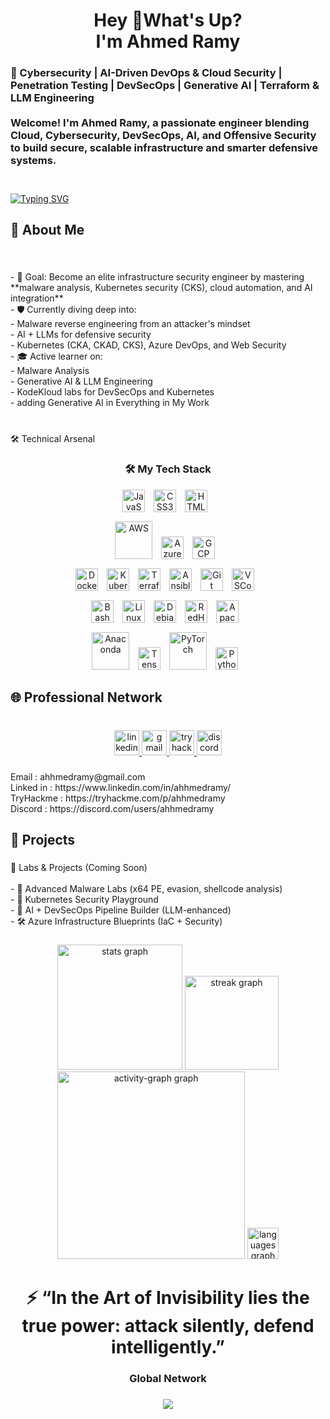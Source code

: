 <h1 align="center">Hey 👋What's Up?<br>I'm Ahmed Ramy</h1>

###

<h3 align="left"> 🧠 Cybersecurity | AI-Driven DevOps & Cloud Security | Penetration Testing | DevSecOps | Generative AI | Terraform & LLM Engineering<br><br>Welcome! I'm Ahmed Ramy, a passionate engineer blending Cloud, Cybersecurity, DevSecOps, AI, and Offensive Security to build secure, scalable infrastructure and smarter defensive systems.<br><br></h3>

###

[![Typing SVG](https://readme-typing-svg.demolab.com?font=Fira+Code&size=40&duration=10000&pause=1&color=C30707&center=true&vCenter=true&width=1000&height=90&lines=Cloud+%26+DevOps+Engineer;DevSecOps+%7C+Generative+AI;Malware+Analysis+%26+Web+Security)](https://git.io/typing-svg)

###

<h2 align="left">
 🧭 About Me</h2>

###

<br clear="both">

<p align="left">- 🎯 Goal: Become an elite infrastructure security engineer by mastering **malware analysis, Kubernetes security (CKS), cloud automation, and AI integration**<br>- 🛡 Currently diving deep into:<br>  - Malware reverse engineering from an attacker's mindset<br>  - AI + LLMs for defensive security<br>  - Kubernetes (CKA, CKAD, CKS), Azure DevOps, and Web Security<br>- 🎓 Active learner on:<br>  - Malware Analysis<br>  - Generative AI & LLM Engineering<br>  - KodeKloud labs for DevSecOps and Kubernetes <br>- adding Generative AI in Everything in My Work<br><br></p>

###

<p align="left">🛠️ Technical Arsenal</p>

###
<h3 align="center">🛠️ My Tech Stack</h3>

<!-- Web Development -->
<div align="center" style="margin-bottom: 12px;">
  <img src="https://cdn.jsdelivr.net/gh/devicons/devicon/icons/javascript/javascript-original.svg" width="36" alt="JavaScript" style="margin-right:10px;" />
  <img src="https://cdn.jsdelivr.net/gh/devicons/devicon/icons/css3/css3-original.svg" width="36" alt="CSS3" style="margin-right:10px;" />
  <img src="https://cdn.jsdelivr.net/gh/devicons/devicon/icons/html5/html5-original.svg" width="36" alt="HTML5" style="margin-right:10px;" />
</div>

<!-- Cloud Providers -->
<div align="center" style="margin-bottom: 12px;">
  <img src="https://cdn.jsdelivr.net/gh/devicons/devicon/icons/amazonwebservices/amazonwebservices-original-wordmark.svg" width="60" alt="AWS" style="margin-right:10px;" />
  <img src="https://cdn.jsdelivr.net/gh/devicons/devicon/icons/azure/azure-original.svg" width="36" alt="Azure" style="margin-right:10px;" />
  <img src="https://cdn.jsdelivr.net/gh/devicons/devicon/icons/googlecloud/googlecloud-original.svg" width="36" alt="GCP" style="margin-right:10px;" />
</div>

<!-- DevOps & Infrastructure -->
<div align="center" style="margin-bottom: 12px;">
  <img src="https://cdn.jsdelivr.net/gh/devicons/devicon/icons/docker/docker-original.svg" width="36" alt="Docker" style="margin-right:10px;" />
  <img src="https://cdn.jsdelivr.net/gh/devicons/devicon/icons/kubernetes/kubernetes-plain.svg" width="36" alt="Kubernetes" style="margin-right:10px;" />
  <img src="https://cdn.jsdelivr.net/gh/devicons/devicon/icons/terraform/terraform-original.svg" width="36" alt="Terraform" style="margin-right:10px;" />
  <img src="https://cdn.jsdelivr.net/gh/devicons/devicon/icons/ansible/ansible-original.svg" width="36" alt="Ansible" style="margin-right:10px;" />
  <img src="https://cdn.jsdelivr.net/gh/devicons/devicon/icons/git/git-original.svg" width="36" alt="Git" style="margin-right:10px;" />
  <img src="https://cdn.jsdelivr.net/gh/devicons/devicon/icons/vscode/vscode-original.svg" width="36" alt="VSCode" style="margin-right:10px;" />
</div>

<!-- Operating Systems & Shell -->
<div align="center" style="margin-bottom: 12px;">
  <img src="https://cdn.jsdelivr.net/gh/devicons/devicon/icons/bash/bash-original.svg" width="36" alt="Bash" style="margin-right:10px;" />
  <img src="https://cdn.jsdelivr.net/gh/devicons/devicon/icons/linux/linux-original.svg" width="36" alt="Linux" style="margin-right:10px;" />
  <img src="https://cdn.jsdelivr.net/gh/devicons/devicon/icons/debian/debian-original.svg" width="36" alt="Debian" style="margin-right:10px;" />
  <img src="https://cdn.jsdelivr.net/gh/devicons/devicon/icons/redhat/redhat-original.svg" width="36" alt="RedHat" style="margin-right:10px;" />
  <img src="https://cdn.jsdelivr.net/gh/devicons/devicon/icons/apache/apache-original.svg" width="36" alt="Apache" style="margin-right:10px;" />
</div>

<!-- AI / ML / Data Science -->
<div align="center">
  <img src="https://cdn.jsdelivr.net/gh/devicons/devicon/icons/anaconda/anaconda-original-wordmark.svg" width="60" alt="Anaconda" style="margin-right:10px;" />
  <img src="https://cdn.jsdelivr.net/gh/devicons/devicon/icons/tensorflow/tensorflow-original.svg" width="36" alt="TensorFlow" style="margin-right:10px;" />
  <img src="https://cdn.jsdelivr.net/gh/devicons/devicon/icons/pytorch/pytorch-plain-wordmark.svg" width="60" alt="PyTorch" style="margin-right:10px;" />
  <img src="https://cdn.jsdelivr.net/gh/devicons/devicon/icons/python/python-original.svg" width="36" alt="Python" style="margin-right:10px;" />
</div>


###


<h2 align="left">🌐 Professional Network</h2>

###

<br clear="both">

<div align="center">
  <a href="https://www.linkedin.com/in/ahhmedramy/" target="_blank">
    <img src="https://img.shields.io/static/v1?message=LinkedIn&logo=linkedin&label=&color=0077B5&logoColor=white&labelColor=&style=for-the-badge" height="40" alt="linkedin logo"  />
  </a>
  <a href="<a href="mailto:ahhmedramy@gmail.com" target="_blank">
    <img src="https://img.shields.io/static/v1?message=Gmail&logo=gmail&label=&color=D14836&logoColor=white&labelColor=&style=for-the-badge" height="40" alt="gmail logo"  />
  </a>
  <a href="https://tryhackme.com/p/ahhmedramy" target="_blank">
    <img src="https://img.shields.io/static/v1?message=TryHackMe&logo=tryhackme&label=&color=88cc14&logoColor=Red&labelColor=&style=for-the-badge" height="40" alt="tryhackme logo"  />
  </a>
  <a href="<a href="https://discord.com/users/ahhmedramy"" target="_blank">
    <img src="https://img.shields.io/static/v1?message=Discord&logo=discord&label=&color=7289DA&logoColor=white&labelColor=&style=for-the-badge" height="40" alt="discord logo"  />
  </a>
</div>

###

<p align="left"> Email : ahhmedramy@gmail.com<br>Linked in : https://www.linkedin.com/in/ahhmedramy/<br>TryHackme : https://tryhackme.com/p/ahhmedramy<br>Discord : https://discord.com/users/ahhmedramy</p>

###



###

<h2 align="left">🚀 Projects</h2>

###

<p align="left">
 🔬 Labs & Projects (Coming Soon)<br><br>- 🧪 Advanced Malware Labs (x64 PE, evasion, shellcode analysis)<br>- 🔐 Kubernetes Security Playground<br>- 🤖 AI + DevSecOps Pipeline Builder (LLM-enhanced)<br>- 🛠️ Azure Infrastructure Blueprints (IaC + Security)</p>

###



###

<div align="center">
  <img src="https://github-readme-stats.vercel.app/api?username=ahhmedramy&hide_title=true&hide_rank=true&show_icons=true&include_all_commits=true&count_private=true&disable_animations=true&theme=highcontrast&locale=en&hide_border=true&order=1" height="200" alt="stats graph"  />
  <img src="https://streak-stats.demolab.com?user=ahhmedramy&locale=en&mode=daily&theme=highcontrast&hide_border=true&border_radius=20&order=3" height="150" alt="streak graph"  />
  <img src="https://github-readme-activity-graph.vercel.app/graph?username=ahhmedramy&radius=16&theme=high-contrast&area=false&order=5&hide_border=true&hide_title=true" height="300" alt="activity-graph graph"  />
  <img src="https://github-readme-stats.vercel.app/api/top-langs?username=ahhmedramy&locale=en&hide_title=true&layout=compact&card_width=320&langs_count=5&theme=highcontrast&hide_border=true&order=2" height="50" alt="languages graph"  />
</div>

###

<h1 align="center">⚡ “In the Art of Invisibility lies the true power: attack silently, defend intelligently.”</h1>

###

<h3 align="center">Global Network</h3>

###

<div align="center">
  <img src="https://profile-counter.glitch.me/ahhmedramy/count.svg?"  />
</div>

###
